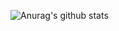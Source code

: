 <!--
**LeeKonyu/LeeKonyu** is a ✨ _special_ ✨ repository because its `README.md` (this file) appears on your GitHub profile.

Here are some ideas to get you started:

- 🔭 I’m currently working on ...
- 🌱 I’m currently learning ...
- 👯 I’m looking to collaborate on ...
- 🤔 I’m looking for help with ...
- 💬 Ask me about ...
- 📫 How to reach me: ...
- 😄 Pronouns: ...
- ⚡ Fun fact: ...
[![Top Langs](https://github-readme-stats.vercel.app/api/top-langs/?username=LeeKonyu&show_icons=true&theme=cobalt)](https://github.com/anuraghazra/github-readme-stats)
-->
![Anurag's github stats](https://github-readme-stats.vercel.app/api?username=LeeKonyu&show_icons=true&theme=synthwave)


